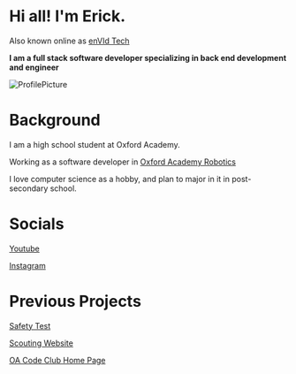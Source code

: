 # Hi all! I'm Erick.
Also known online as [enVId Tech](https://github.com/enVId-tech)

**I am a full stack software developer specializing in back end development and engineer**

![ProfilePicture](https://github.com/enVId-tech/enVId-tech/assets/92957880/a183d5b4-7a22-4f3b-8089-dd09388d6d44)

# Background

I am a high school student at Oxford Academy.

Working as a software developer in [Oxford Academy Robotics](https://frc4079.org/)

I love computer science as a hobby, and plan to major in it in post-secondary school.

# Socials
[Youtube](https://www.youtube.com/@enVIdGaming)

[Instagram](https://www.instagram.com/envidtech/)

# Previous Projects
[Safety Test](https://frc4079.org/safetytest)

[Scouting Website](https://frc4079.org/scouting)

[OA Code Club Home Page](https://oacode.up.railway.app/)
